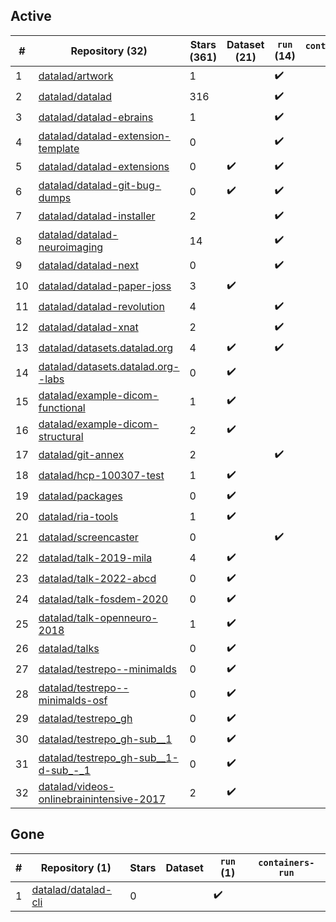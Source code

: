 ## Active
| # | Repository (32) | Stars (361) | Dataset (21) | `run` (14) | `containers-run` |
| --- | --- | --- | --- | --- | --- |
| 1 | [datalad/artwork](https://github.com/datalad/artwork) | 1 |  | :heavy_check_mark: |  |
| 2 | [datalad/datalad](https://github.com/datalad/datalad) | 316 |  | :heavy_check_mark: |  |
| 3 | [datalad/datalad-ebrains](https://github.com/datalad/datalad-ebrains) | 1 |  | :heavy_check_mark: |  |
| 4 | [datalad/datalad-extension-template](https://github.com/datalad/datalad-extension-template) | 0 |  | :heavy_check_mark: |  |
| 5 | [datalad/datalad-extensions](https://github.com/datalad/datalad-extensions) | 0 | :heavy_check_mark: | :heavy_check_mark: |  |
| 6 | [datalad/datalad-git-bug-dumps](https://github.com/datalad/datalad-git-bug-dumps) | 0 | :heavy_check_mark: | :heavy_check_mark: |  |
| 7 | [datalad/datalad-installer](https://github.com/datalad/datalad-installer) | 2 |  | :heavy_check_mark: |  |
| 8 | [datalad/datalad-neuroimaging](https://github.com/datalad/datalad-neuroimaging) | 14 |  | :heavy_check_mark: |  |
| 9 | [datalad/datalad-next](https://github.com/datalad/datalad-next) | 0 |  | :heavy_check_mark: |  |
| 10 | [datalad/datalad-paper-joss](https://github.com/datalad/datalad-paper-joss) | 3 | :heavy_check_mark: |  |  |
| 11 | [datalad/datalad-revolution](https://github.com/datalad/datalad-revolution) | 4 |  | :heavy_check_mark: |  |
| 12 | [datalad/datalad-xnat](https://github.com/datalad/datalad-xnat) | 2 |  | :heavy_check_mark: |  |
| 13 | [datalad/datasets.datalad.org](https://github.com/datalad/datasets.datalad.org) | 4 | :heavy_check_mark: | :heavy_check_mark: |  |
| 14 | [datalad/datasets.datalad.org--labs](https://github.com/datalad/datasets.datalad.org--labs) | 0 | :heavy_check_mark: |  |  |
| 15 | [datalad/example-dicom-functional](https://github.com/datalad/example-dicom-functional) | 1 | :heavy_check_mark: |  |  |
| 16 | [datalad/example-dicom-structural](https://github.com/datalad/example-dicom-structural) | 2 | :heavy_check_mark: |  |  |
| 17 | [datalad/git-annex](https://github.com/datalad/git-annex) | 2 |  | :heavy_check_mark: |  |
| 18 | [datalad/hcp-100307-test](https://github.com/datalad/hcp-100307-test) | 1 | :heavy_check_mark: |  |  |
| 19 | [datalad/packages](https://github.com/datalad/packages) | 0 | :heavy_check_mark: |  |  |
| 20 | [datalad/ria-tools](https://github.com/datalad/ria-tools) | 1 | :heavy_check_mark: |  |  |
| 21 | [datalad/screencaster](https://github.com/datalad/screencaster) | 0 |  | :heavy_check_mark: |  |
| 22 | [datalad/talk-2019-mila](https://github.com/datalad/talk-2019-mila) | 4 | :heavy_check_mark: |  |  |
| 23 | [datalad/talk-2022-abcd](https://github.com/datalad/talk-2022-abcd) | 0 | :heavy_check_mark: |  |  |
| 24 | [datalad/talk-fosdem-2020](https://github.com/datalad/talk-fosdem-2020) | 0 | :heavy_check_mark: |  |  |
| 25 | [datalad/talk-openneuro-2018](https://github.com/datalad/talk-openneuro-2018) | 1 | :heavy_check_mark: |  |  |
| 26 | [datalad/talks](https://github.com/datalad/talks) | 0 | :heavy_check_mark: |  |  |
| 27 | [datalad/testrepo--minimalds](https://github.com/datalad/testrepo--minimalds) | 0 | :heavy_check_mark: |  |  |
| 28 | [datalad/testrepo--minimalds-osf](https://github.com/datalad/testrepo--minimalds-osf) | 0 | :heavy_check_mark: |  |  |
| 29 | [datalad/testrepo_gh](https://github.com/datalad/testrepo_gh) | 0 | :heavy_check_mark: |  |  |
| 30 | [datalad/testrepo_gh-sub__1](https://github.com/datalad/testrepo_gh-sub__1) | 0 | :heavy_check_mark: |  |  |
| 31 | [datalad/testrepo_gh-sub__1-d-sub_-_1](https://github.com/datalad/testrepo_gh-sub__1-d-sub_-_1) | 0 | :heavy_check_mark: |  |  |
| 32 | [datalad/videos-onlinebrainintensive-2017](https://github.com/datalad/videos-onlinebrainintensive-2017) | 2 | :heavy_check_mark: |  |  |

## Gone
| # | Repository (1) | Stars | Dataset | `run` (1) | `containers-run` |
| --- | --- | --- | --- | --- | --- |
| 1 | [datalad/datalad-cli](https://github.com/datalad/datalad-cli) | 0 |  | :heavy_check_mark: |  |
